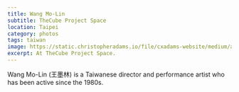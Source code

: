 ```yaml
---
title: Wang Mo-Lin
subtitle: TheCube Project Space
location: Taipei
category: photos
tags: taiwan
image: https://static.christopheradams.io/file/cxadams-website/medium/albums/2018/20181117-20181117_Taipei_1-TheCube/20181117-20181117_Taipei_1-TheCube_L1005846-0.jpg
excerpt: At TheCube Project Space.
---
```


Wang Mo-Lin (王墨林) is a Taiwanese director and performance artist who has been
active since the 1980s.
